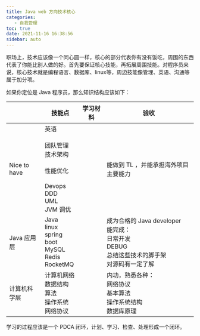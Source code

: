 ```yaml
---
title: Java web 方向技术核心
categories: 
   - 自我管理
toc: true
date: 2021-11-16 16:38:56
sidebar: auto
---
```




职场上，技术应该像一个同心圆一样，核心的部分代表你有没有饭吃，周围的东西代表了你能比别人做的好。首先要保证核心技能，再拓展周围技能。对程序员来说，核心技术就是编程语言、数据库、linux等，周边技能像管理、英语、沟通等属于加分项。



如果你定位是 Java 程序员，那么知识结构应该如下：



|              | 技能点                                                       | 学习材料 | 验收                                                         |
| ------------ | ------------------------------------------------------------ | -------- | ------------------------------------------------------------ |
| Nice to have | 英语<br /><br />团队管理<br />技术架构<br /><br />性能优化<br /><br />Devops<br />DDD<br />UML<br />JVM 调优 |          | 能做到 TL ，并能承担海外项目主要能力                         |
| Java 应用层  | Java <br />linux<br />spring boot<br />MySQL<br />Redis<br />RocketMQ |          | 成为合格的 Java developer<br />能完成：<br />日常开发<br />DEBUG<br />总结这些技术的脚手架<br />对源码有一定了解 |
| 计算机科学层 | 计算机网络<br />数据结构<br />算法<br />操作系统<br />网络协议 |          | 内功，熟悉各种：<br />网络协议<br />基本算法<br />操作系统结构<br />数据库原理<br /> |

学习的过程应该是一个 PDCA 闭环，计划、学习、检查、处理形成一个闭环。
